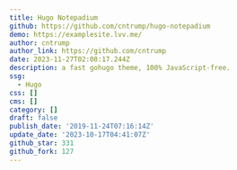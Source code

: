 ```yaml
---
title: Hugo Notepadium
github: https://github.com/cntrump/hugo-notepadium
demo: https://examplesite.lvv.me/
author: cntrump
author_link: https://github.com/cntrump
date: 2023-11-27T02:08:17.244Z
description: a fast gohugo theme, 100% JavaScript-free.
ssg:
  - Hugo
css: []
cms: []
category: []
draft: false
publish_date: '2019-11-24T07:16:14Z'
update_date: '2023-10-17T04:41:07Z'
github_star: 331
github_fork: 127
---
```

